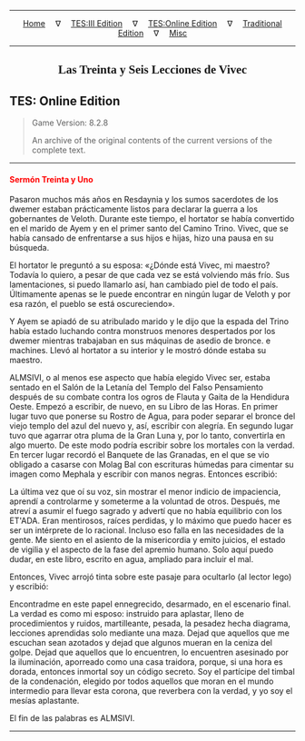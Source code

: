 
---

<!-- Jekyll Page Links -->

<center>
<a href="../../../../index.html">Home</a>
&emsp;&nabla;&emsp;
<a href="../../../index-tes3.html">TES:III Edition</a>
&emsp;&nabla;&emsp;
<a href="../../../index-teso.html">TES:Online Edition</a>
&emsp;&nabla;&emsp;
<a href="../../../index-traditional.html">Traditional Edition</a>
&emsp;&nabla;&emsp;
<a href="../../../index-misc.html">Misc</a>
</center>

<!-- Markdown Body Below: -->

---

<center>
<h2><span style="font-family:Georgia">Las Treinta y Seis Lecciones de Vivec</span></h2>
</center>

## TES: Online Edition

> Game Version: 8.2.8
>
> An archive of the original contents of the current versions of the complete text.

---

#### <span style="color:red">Sermón Treinta y Uno</span>

Pasaron muchos más años en Resdaynia y los sumos sacerdotes de los dwemer estaban prácticamente listos para declarar la guerra a los gobernantes de Veloth. Durante este tiempo, el hortator se había convertido en el marido de Ayem y en el primer santo del Camino Trino. Vivec, que se había cansado de enfrentarse a sus hijos e hijas, hizo una pausa en su búsqueda.

El hortator le preguntó a su esposa: «¿Dónde está Vivec, mi maestro? Todavía lo quiero, a pesar de que cada vez se está volviendo más frío. Sus lamentaciones, si puedo llamarlo así, han cambiado piel de todo el país. Últimamente apenas se le puede encontrar en ningún lugar de Veloth y por esa razón, el pueblo se está oscureciendo».

Y Ayem se apiadó de su atribulado marido y le dijo que la espada del Trino había estado luchando contra monstruos menores despertados por los dwemer mientras trabajaban en sus máquinas de asedio de bronce. e machines. Llevó al hortator a su interior y le mostró dónde estaba su maestro.

ALMSIVI, o al menos ese aspecto que había elegido Vivec ser, estaba sentado en el Salón de la Letanía del Templo del Falso Pensamiento después de su combate contra los ogros de Flauta y Gaita de la Hendidura Oeste. Empezó a escribir, de nuevo, en su Libro de las Horas. En primer lugar tuvo que ponerse su Rostro de Agua, para poder separar el bronce del viejo templo del azul del nuevo y, así, escribir con alegría. En segundo lugar tuvo que agarrar otra pluma de la Gran Luna y, por lo tanto, convertirla en algo muerto. De este modo podría escribir sobre los mortales con la verdad. En tercer lugar recordó el Banquete de las Granadas, en el que se vio obligado a casarse con Molag Bal con escrituras húmedas para cimentar su imagen como Mephala y escribir con manos negras. Entonces escribió:

La última vez que oí su voz, sin mostrar el menor indicio de impaciencia, aprendí a controlarme y someterme a la voluntad de otros. Después, me atreví a asumir el fuego sagrado y advertí que no había equilibrio con los ET'ADA. Eran mentirosos, raíces perdidas, y lo máximo que puedo hacer es ser un intérprete de lo racional. Incluso eso falla en las necesidades de la gente. Me siento en el asiento de la misericordia y emito juicios, el estado de vigilia y el aspecto de la fase del apremio humano. Solo aquí puedo dudar, en este libro, escrito en agua, ampliado para incluir el mal.

Entonces, Vivec arrojó tinta sobre este pasaje para ocultarlo (al lector lego) y escribió:

Encontradme en este papel ennegrecido, desarmado, en el escenario final. La verdad es como mi esposo: instruido para aplastar, lleno de procedimientos y ruidos, martilleante, pesada, la pesadez hecha diagrama, lecciones aprendidas solo mediante una maza. Dejad que aquellos que me escuchan sean azotados y dejad que algunos mueran en la ceniza del golpe. Dejad que aquellos que lo encuentren, lo encuentren asesinado por la iluminación, aporreado como una casa traidora, porque, si una hora es dorada, entonces inmortal soy un código secreto. Soy el partícipe del timbal de la condenación, elegido por todos aquellos que moran en el mundo intermedio para llevar esta corona, que reverbera con la verdad, y yo soy el mesías aplastante.

El fin de las palabras es ALMSIVI.

---
